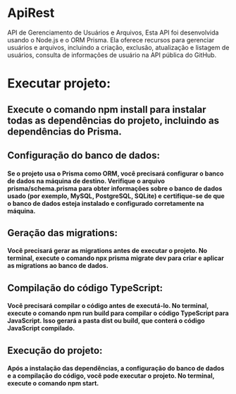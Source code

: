 # ApiRest
API de Gerenciamento de Usuários e Arquivos, Esta API foi desenvolvida usando o Node.js e o ORM Prisma. Ela oferece recursos para gerenciar usuários e arquivos, incluindo a criação, exclusão, atualização e listagem de usuários, consulta de informações de usuário na API pública do GitHub.

#  Executar projeto:

## Execute o comando npm install para instalar todas as dependências do projeto, incluindo as dependências do Prisma.<br>

## Configuração do banco de dados:<br><h4> Se o projeto usa o Prisma como ORM, você precisará configurar o banco de dados na máquina de destino. Verifique o arquivo prisma/schema.prisma para obter informações sobre o banco de dados usado (por exemplo, MySQL, PostgreSQL, SQLite) e certifique-se de que o banco de dados esteja instalado e configurado corretamente na máquina.<br></h4>

## Geração das migrations:<br><h4> Você precisará gerar as migrations antes de executar o projeto. No terminal, execute o comando <b>npx prisma migrate dev</b> para criar e aplicar as migrations ao banco de dados.</h4>

## Compilação do código TypeScript:<br> <h4>Você precisará compilar o código antes de executá-lo. No terminal, execute o comando <b>npm run build</b> para compilar o código TypeScript para JavaScript. Isso gerará a pasta dist ou build, que conterá o código JavaScript compilado.</h4>

## Execução do projeto:<br> <h4>Após a instalação das dependências, a configuração do banco de dados e a compilação do código, você pode executar o projeto. No terminal, execute o comando <b>npm start</b>.</h4>


